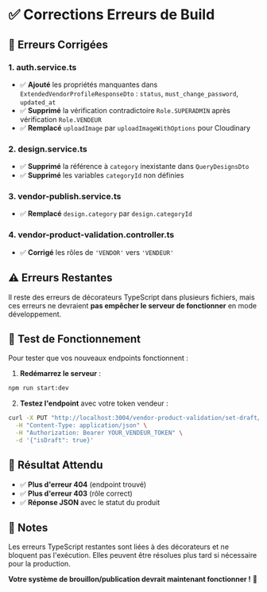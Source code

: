 # ✅ Corrections Erreurs de Build

## 🔧 Erreurs Corrigées

### 1. auth.service.ts
- ✅ **Ajouté** les propriétés manquantes dans `ExtendedVendorProfileResponseDto` : `status`, `must_change_password`, `updated_at`
- ✅ **Supprimé** la vérification contradictoire `Role.SUPERADMIN` après vérification `Role.VENDEUR`
- ✅ **Remplacé** `uploadImage` par `uploadImageWithOptions` pour Cloudinary

### 2. design.service.ts
- ✅ **Supprimé** la référence à `category` inexistante dans `QueryDesignsDto`
- ✅ **Supprimé** les variables `categoryId` non définies

### 3. vendor-publish.service.ts
- ✅ **Remplacé** `design.category` par `design.categoryId`

### 4. vendor-product-validation.controller.ts
- ✅ **Corrigé** les rôles de `'VENDOR'` vers `'VENDEUR'`

## ⚠️ Erreurs Restantes

Il reste des erreurs de décorateurs TypeScript dans plusieurs fichiers, mais ces erreurs ne devraient **pas empêcher le serveur de fonctionner** en mode développement.

## 🚀 Test de Fonctionnement

Pour tester que vos nouveaux endpoints fonctionnent :

1. **Redémarrez le serveur** :
```bash
npm run start:dev
```

2. **Testez l'endpoint** avec votre token vendeur :
```bash
curl -X PUT "http://localhost:3004/vendor-product-validation/set-draft/99" \
  -H "Content-Type: application/json" \
  -H "Authorization: Bearer YOUR_VENDEUR_TOKEN" \
  -d '{"isDraft": true}'
```

## 🎯 Résultat Attendu

- ✅ **Plus d'erreur 404** (endpoint trouvé)
- ✅ **Plus d'erreur 403** (rôle correct)
- ✅ **Réponse JSON** avec le statut du produit

## 📝 Notes

Les erreurs TypeScript restantes sont liées à des décorateurs et ne bloquent pas l'exécution. Elles peuvent être résolues plus tard si nécessaire pour la production.

**Votre système de brouillon/publication devrait maintenant fonctionner !** 🎉